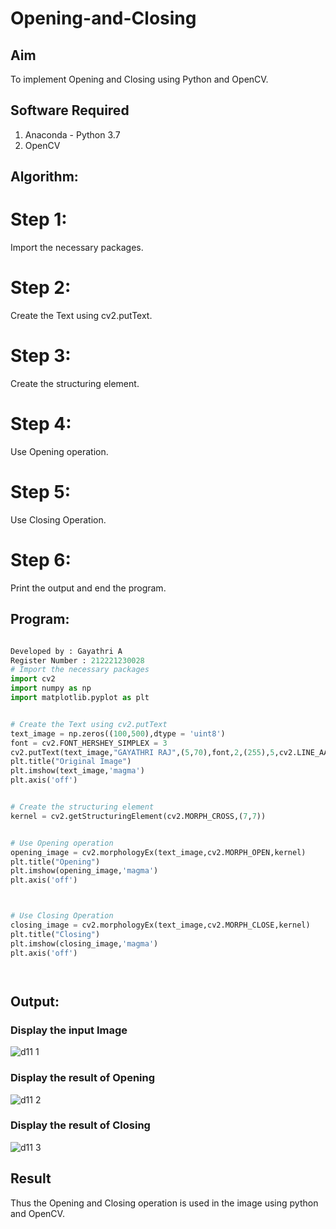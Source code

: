 # Opening-and-Closing

## Aim
To implement Opening and Closing using Python and OpenCV.

## Software Required
1. Anaconda - Python 3.7
2. OpenCV
## Algorithm:
# Step 1:
Import the necessary packages.

# Step 2:
Create the Text using cv2.putText.

# Step 3:
Create the structuring element.

# Step 4:
Use Opening operation.

# Step 5:
Use Closing Operation.

# Step 6:
Print the output and end the program.

 
## Program:

``` Python

Developed by : Gayathri A
Register Number : 212221230028
# Import the necessary packages
import cv2
import numpy as np
import matplotlib.pyplot as plt


# Create the Text using cv2.putText
text_image = np.zeros((100,500),dtype = 'uint8')
font = cv2.FONT_HERSHEY_SIMPLEX = 3
cv2.putText(text_image,"GAYATHRI RAJ",(5,70),font,2,(255),5,cv2.LINE_AA)
plt.title("Original Image")
plt.imshow(text_image,'magma')
plt.axis('off')


# Create the structuring element
kernel = cv2.getStructuringElement(cv2.MORPH_CROSS,(7,7))


# Use Opening operation
opening_image = cv2.morphologyEx(text_image,cv2.MORPH_OPEN,kernel)
plt.title("Opening")
plt.imshow(opening_image,'magma')
plt.axis('off')



# Use Closing Operation
closing_image = cv2.morphologyEx(text_image,cv2.MORPH_CLOSE,kernel)
plt.title("Closing")
plt.imshow(closing_image,'magma')
plt.axis('off')




```
## Output:

### Display the input Image

![d11 1](https://github.com/Gayathriraj18/Opening-and-Closing/assets/94154854/0e8ac2da-4677-4c5e-9d9e-095e4e031871)

### Display the result of Opening

![d11 2](https://github.com/Gayathriraj18/Opening-and-Closing/assets/94154854/a4ea3e1a-a56b-45b1-ba3a-514f794d0577)


### Display the result of Closing

![d11 3](https://github.com/Gayathriraj18/Opening-and-Closing/assets/94154854/1f7872fc-c883-49ba-a5a8-21e6cbcff478)


## Result
Thus the Opening and Closing operation is used in the image using python and OpenCV.
